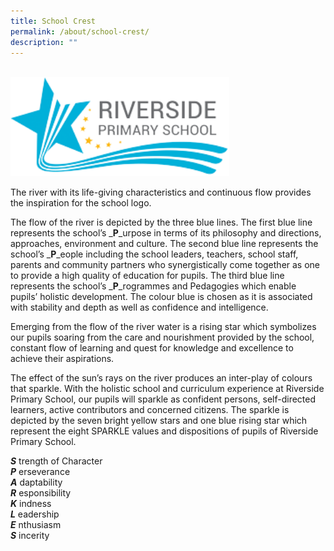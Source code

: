 ```yaml
---
title: School Crest
permalink: /about/school-crest/
description: ""
---
```

<br>
<img src="/images/logo1.png" 
        class="centreImage"
				style="width:350px"
	/>
<br>

The river with its life-giving characteristics and continuous flow provides the inspiration for the school logo.

The flow of the river is depicted by the three blue lines. The first blue line represents the school’s _**P**_urpose in terms of its philosophy and directions, approaches, environment and culture. The second blue line represents the school’s _**P**_eople including the school leaders, teachers, school staff, parents and community partners who synergistically come together as one to provide a high quality of education for pupils. The third blue line represents the school’s _**P**_rogrammes and Pedagogies which enable pupils’ holistic development. The colour blue is chosen as it is associated with stability and depth as well as confidence and intelligence.

Emerging from the flow of the river water is a rising star which symbolizes our pupils soaring from the care and nourishment provided by the school, constant flow of learning and quest for knowledge and excellence to achieve their aspirations.

The effect of the sun’s rays on the river produces an inter-play of colours that sparkle. With the holistic school and curriculum experience at Riverside Primary School, our pupils will sparkle as confident persons, self-directed learners, active contributors and concerned citizens. The sparkle is depicted by the seven bright yellow stars and one blue rising star which represent the eight SPARKLE values and dispositions of pupils of Riverside Primary School.

**_S_** trength of Character  
**_P_** erseverance  
**_A_** daptability  
**_R_** esponsibility  
**_K_** indness  
**_L_** eadership  
**_E_** nthusiasm  
**_S_** incerity